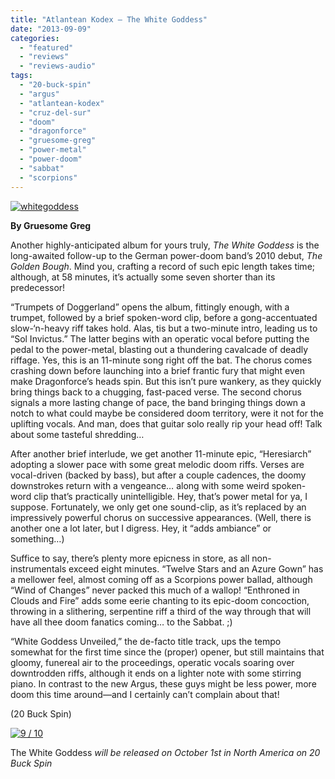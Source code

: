 ```yaml
---
title: "Atlantean Kodex – The White Goddess"
date: "2013-09-09"
categories: 
  - "featured"
  - "reviews"
  - "reviews-audio"
tags: 
  - "20-buck-spin"
  - "argus"
  - "atlantean-kodex"
  - "cruz-del-sur"
  - "doom"
  - "dragonforce"
  - "gruesome-greg"
  - "power-metal"
  - "power-doom"
  - "sabbat"
  - "scorpions"
---
```


[![whitegoddess](http://www.hellbound.ca/wp-content/uploads/2013/09/whitegoddess.png)](http://www.hellbound.ca/wp-content/uploads/2013/09/whitegoddess.png)

**By Gruesome Greg**

Another highly-anticipated album for yours truly, _The White Goddess_ is the long-awaited follow-up to the German power-doom band’s 2010 debut, _The Golden Bough_. Mind you, crafting a record of such epic length takes time; although, at 58 minutes, it’s actually some seven shorter than its predecessor!

“Trumpets of Doggerland” opens the album, fittingly enough, with a trumpet, followed by a brief spoken-word clip, before a gong-accentuated slow-‘n-heavy riff takes hold. Alas, tis but a two-minute intro, leading us to “Sol Invictus.” The latter begins with an operatic vocal before putting the pedal to the power-metal, blasting out a thundering cavalcade of deadly riffage. Yes, this is an 11-minute song right off the bat. The chorus comes crashing down before launching into a brief frantic fury that might even make Dragonforce’s heads spin. But this isn’t pure wankery, as they quickly bring things back to a chugging, fast-paced verse. The second chorus signals a more lasting change of pace, the band bringing things down a notch to what could maybe be considered doom territory, were it not for the uplifting vocals. And man, does that guitar solo really rip your head off! Talk about some tasteful shredding…

After another brief interlude, we get another 11-minute epic, “Heresiarch” adopting a slower pace with some great melodic doom riffs. Verses are vocal-driven (backed by bass), but after a couple cadences, the doomy downstrokes return with a vengeance… along with some weird spoken-word clip that’s practically unintelligible. Hey, that’s power metal for ya, I suppose. Fortunately, we only get one sound-clip, as it’s replaced by an impressively powerful chorus on successive appearances. (Well, there is another one a lot later, but I digress. Hey, it “adds ambiance” or something…)

Suffice to say, there’s plenty more epicness in store, as all non-instrumentals exceed eight minutes. “Twelve Stars and an Azure Gown” has a mellower feel, almost coming off as a Scorpions power ballad, although “Wind of Changes” never packed this much of a wallop! “Enthroned in Clouds and Fire” adds some eerie chanting to its epic-doom concoction, throwing in a slithering, serpentine riff a third of the way through that will have all thee doom fanatics coming… to the Sabbat. ;)

“White Goddess Unveiled,” the de-facto title track, ups the tempo somewhat for the first time since the (proper) opener, but still maintains that gloomy, funereal air to the proceedings, operatic vocals soaring over downtrodden riffs, although it ends on a lighter note with some stirring piano. In contrast to the new Argus, these guys might be less power, more doom this time around—and I certainly can’t complain about that!

(20 Buck Spin)

[![9 / 10](http://www.hellbound.ca/wp-content/uploads/2009/05/review9.png)](http://www.hellbound.ca/wp-content/uploads/2009/05/review9.png)

The White Goddess _will be released on October 1st in North America on 20 Buck Spin_
